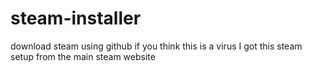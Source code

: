 # steam-installer
download steam using github if you think this is a virus I got this steam setup from the main steam website
